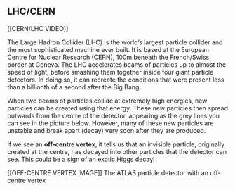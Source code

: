 ## LHC/CERN

[[CERN/LHC VIDEO]]

The Large Hadron Collider (LHC) is the world’s largest particle collider and the most sophisticated machine ever built. It is based at the European Centre for Nuclear Research (CERN), 100m beneath the French/Swiss border at Geneva. The LHC accelerates beams of particles up to almost the speed of light, before smashing them together inside four giant particle detectors. In doing so, it can recreate the conditions that were present less than a billionth of a second after the Big Bang.

When two beams of particles collide at extremely high energies, new particles can be created using that energy. These new particles then spread outwards from the centre of the detector, appearing as the grey lines you can see in the picture below. However, many of these new particles are unstable and break apart (decay) very soon after they are produced.

If we see an **off-centre vertex**, it tells us that an invisible particle, originally created at the centre, has decayed into other particles that the detector can see. This could be a sign of an exotic Higgs decay!

[[OFF-CENTRE VERTEX IMAGE]]
The ATLAS particle detector with an off-centre vertex
